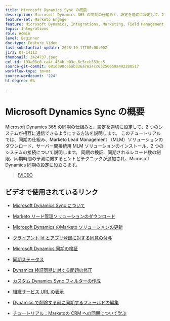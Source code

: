 ```yaml
---
title: Microsoft Dynamics Sync の概要
description: Microsoft Dynamics 365 の同期の仕組みと、設定を適切に設定して、2 つのシステムが相互に通信できるようにする方法を説明します。 このチュートリアルでは、同期の仕組み、Marketo Lead Management （MLM）ソリューションのダウンロード、サーバー間接続用 MLM ソリューションのインストール、2 つのシステムの接続について説明します。
feature-set: Marketo Engage
feature: Microsoft Dynamics, Integrations, Marketing, Field Management, Administration
topic: Integrations
role: Admin
level: Beginner
doc-type: Feature Video
last-substantial-update: 2023-10-17T00:00:00Z
jira: KT-14112
thumbnail: 3424737.jpeg
exl-id: f93a08c0-ca4f-454b-b03e-6c5ceb353ec5
source-git-commit: 681d390ce5ab336a7e24cc63256659a492288517
workflow-type: tm+mt
source-wordcount: '224'
ht-degree: 6%

---
```


# Microsoft Dynamics Sync の概要

Microsoft Dynamics 365 の同期の仕組みと、設定を適切に設定して、2 つのシステムが相互に通信できるようにする方法を説明します。 このチュートリアルでは、同期の仕組み、Marketo Lead Management （MLM）ソリューションのダウンロード、サーバー間接続用 MLM ソリューションのインストール、2 つのシステムの接続について説明します。 同期の検証、同期されるレコード数の制限、同期時間の予測に関するヒントとテクニックが追加され、Microsoft Dynamics 同期の設定に役立ちます。

>[!VIDEO](https://video.tv.adobe.com/v/3424737/?learn=on)

## ビデオで使用されているリンク

* [Microsoft Dynamics Sync について ](https://experienceleague.adobe.com/docs/marketo/using/product-docs/crm-sync/microsoft-dynamics/understanding-the-microsoft-dynamics-sync.html?lang=ja)

* [Marketo リード管理ソリューションのダウンロード](https://experienceleague.adobe.com/docs/marketo/using/product-docs/crm-sync/microsoft-dynamics/sync-setup/download-the-marketo-lead-management-solution.html?lang=ja)

* [Microsoft Dynamics のMarketo ソリューションの更新 ](https://experienceleague.adobe.com/docs/marketo/using/product-docs/crm-sync/microsoft-dynamics/sync-setup/update-the-marketo-solution-for-microsoft-dynamics.html?lang=ja)

* [ クライアント Id とアプリ登録に対する同意の付与 ](https://experienceleague.adobe.com/docs/marketo/using/product-docs/crm-sync/microsoft-dynamics/sync-setup/grant-consent-for-client-id-and-app-registration.html?lang=ja)

* [Microsoft Dynamics 同期の検証](https://experienceleague.adobe.com/docs/marketo/using/product-docs/crm-sync/microsoft-dynamics/sync-setup/validate-microsoft-dynamics-sync.html?lang=ja)

* [ 同期ステータス ](https://experienceleague.adobe.com/docs/marketo/using/product-docs/crm-sync/microsoft-dynamics/microsoft-dynamics-sync-details/sync-status.html?lang=ja)

* [Dynamics 検証同期に対する問題の修正](https://experienceleague.adobe.com/docs/marketo/using/product-docs/crm-sync/microsoft-dynamics/fix-dynamics-validation-sync-issues.html?lang=ja)

* [ カスタム Dynamics Sync フィルターの作成 ](https://experienceleague.adobe.com/docs/marketo/using/product-docs/crm-sync/microsoft-dynamics/custom-dynmaics-sync-filter-details/create-a-custom-dynamics-sync-filter.html?lang=ja)

* [ 組織サービス URL の表示 ](https://experienceleague.adobe.com/docs/marketo/using/product-docs/crm-sync/microsoft-dynamics/sync-setup/view-the-organization-service-url.html?lang=ja)

* [Dynamics で削除する前に同期するフィールドの編集 ](https://experienceleague.adobe.com/docs/marketo/using/product-docs/crm-sync/microsoft-dynamics/microsoft-dynamics-sync-details/editing-fields-to-sync-before-deleting-them-in-dynamics.html?lang=ja)

* [ チュートリアル：Marketoの CRM への同期について学ぶ ](https://experienceleague.adobe.com/docs/marketo-learn/tutorials/lead-and-data-management/crm-sync-learn.html?lang=ja)
